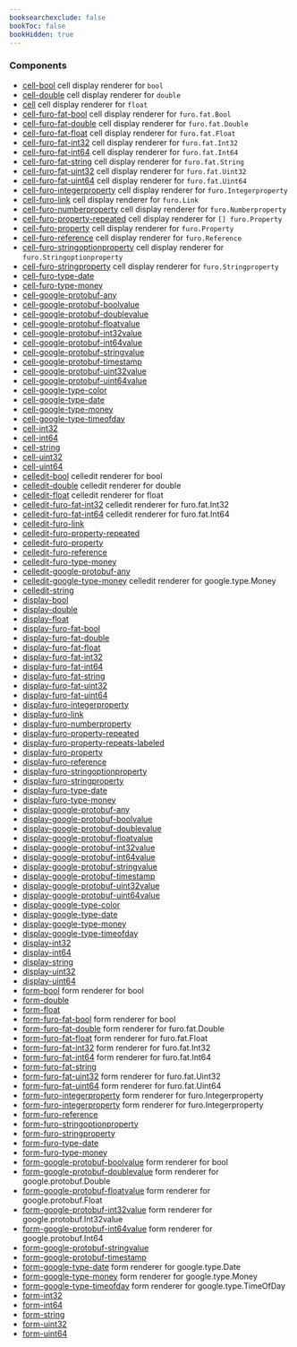 ```yaml
---
booksearchexclude: false
bookToc: false
bookHidden: true
---
```


### Components

- [cell-bool](cell-bool.md) cell display renderer for `bool`
- [cell-double](cell-double.md) cell display renderer for `double`
- [cell](cell.md) cell display renderer for `float`
- [cell-furo-fat-bool](cell-furo-fat-bool.md) cell display renderer for `furo.fat.Bool`
- [cell-furo-fat-double](cell-furo-fat-double.md) cell display renderer for `furo.fat.Double`
- [cell-furo-fat-float](cell-furo-fat-float.md) cell display renderer for `furo.fat.Float`
- [cell-furo-fat-int32](cell-furo-fat-int32.md) cell display renderer for `furo.fat.Int32`
- [cell-furo-fat-int64](cell-furo-fat-int64.md) cell display renderer for `furo.fat.Int64`
- [cell-furo-fat-string](cell-furo-fat-string.md) cell display renderer for `furo.fat.String`
- [cell-furo-fat-uint32](cell-furo-fat-uint32.md) cell display renderer for `furo.fat.Uint32`
- [cell-furo-fat-uint64](cell-furo-fat-uint64.md) cell display renderer for `furo.fat.Uint64`
- [cell-furo-integerproperty](cell-furo-integerproperty.md) cell display renderer for `furo.Integerproperty`
- [cell-furo-link](cell-furo-link.md) cell display renderer for `furo.Link`
- [cell-furo-numberproperty](cell-furo-numberproperty.md) cell display renderer for `furo.Numberproperty`
- [cell-furo-property-repeated](cell-furo-property-repeated.md) cell display renderer for `[] furo.Property`
- [cell-furo-property](cell-furo-property.md) cell display renderer for `furo.Property`
- [cell-furo-reference](cell-furo-reference.md) cell display renderer for `furo.Reference`
- [cell-furo-stringoptionproperty](cell-furo-stringoptionproperty.md) cell display renderer for `furo.Stringoptionproperty`
- [cell-furo-stringproperty](cell-furo-stringproperty.md) cell display renderer for `furo.Stringproperty`
- [cell-furo-type-date](cell-furo-type-date.md) 
- [cell-furo-type-money](cell-furo-type-money.md) 
- [cell-google-protobuf-any](cell-google-protobuf-any.md) 
- [cell-google-protobuf-boolvalue](cell-google-protobuf-boolvalue.md) 
- [cell-google-protobuf-doublevalue](cell-google-protobuf-doublevalue.md) 
- [cell-google-protobuf-floatvalue](cell-google-protobuf-floatvalue.md) 
- [cell-google-protobuf-int32value](cell-google-protobuf-int32value.md) 
- [cell-google-protobuf-int64value](cell-google-protobuf-int64value.md) 
- [cell-google-protobuf-stringvalue](cell-google-protobuf-stringvalue.md) 
- [cell-google-protobuf-timestamp](cell-google-protobuf-timestamp.md) 
- [cell-google-protobuf-uint32value](cell-google-protobuf-uint32value.md) 
- [cell-google-protobuf-uint64value](cell-google-protobuf-uint64value.md) 
- [cell-google-type-color](cell-google-type-color.md) 
- [cell-google-type-date](cell-google-type-date.md) 
- [cell-google-type-money](cell-google-type-money.md) 
- [cell-google-type-timeofday](cell-google-type-timeofday.md) 
- [cell-int32](cell-int32.md) 
- [cell-int64](cell-int64.md) 
- [cell-string](cell-string.md) 
- [cell-uint32](cell-uint32.md) 
- [cell-uint64](cell-uint64.md) 
- [celledit-bool](celledit-bool.md) celledit renderer for bool
- [celledit-double](celledit-double.md) celledit renderer for double
- [celledit-float](celledit-float.md) celledit renderer for float
- [celledit-furo-fat-int32](celledit-furo-fat-int32.md) celledit renderer for furo.fat.Int32
- [celledit-furo-fat-int64](celledit-furo-fat-int64.md) celledit renderer for furo.fat.Int64
- [celledit-furo-link](celledit-furo-link.md) 
- [celledit-furo-property-repeated](celledit-furo-property-repeated.md) 
- [celledit-furo-property](celledit-furo-property.md) 
- [celledit-furo-reference](celledit-furo-reference.md) 
- [celledit-furo-type-money](celledit-furo-type-money.md) 
- [celledit-google-protobuf-any](celledit-google-protobuf-any.md) 
- [celledit-google-type-money](celledit-google-type-money.md) celledit renderer for google.type.Money
- [celledit-string](celledit-string.md) 
- [display-bool](display-bool.md) 
- [display-double](display-double.md) 
- [display-float](display-float.md) 
- [display-furo-fat-bool](display-furo-fat-bool.md) 
- [display-furo-fat-double](display-furo-fat-double.md) 
- [display-furo-fat-float](display-furo-fat-float.md) 
- [display-furo-fat-int32](display-furo-fat-int32.md) 
- [display-furo-fat-int64](display-furo-fat-int64.md) 
- [display-furo-fat-string](display-furo-fat-string.md) 
- [display-furo-fat-uint32](display-furo-fat-uint32.md) 
- [display-furo-fat-uint64](display-furo-fat-uint64.md) 
- [display-furo-integerproperty](display-furo-integerproperty.md) 
- [display-furo-link](display-furo-link.md) 
- [display-furo-numberproperty](display-furo-numberproperty.md) 
- [display-furo-property-repeated](display-furo-property-repeated.md) 
- [display-furo-property-repeats-labeled](display-furo-property-repeats-labeled.md) 
- [display-furo-property](display-furo-property.md) 
- [display-furo-reference](display-furo-reference.md) 
- [display-furo-stringoptionproperty](display-furo-stringoptionproperty.md) 
- [display-furo-stringproperty](display-furo-stringproperty.md) 
- [display-furo-type-date](display-furo-type-date.md) 
- [display-furo-type-money](display-furo-type-money.md) 
- [display-google-protobuf-any](display-google-protobuf-any.md) 
- [display-google-protobuf-boolvalue](display-google-protobuf-boolvalue.md) 
- [display-google-protobuf-doublevalue](display-google-protobuf-doublevalue.md) 
- [display-google-protobuf-floatvalue](display-google-protobuf-floatvalue.md) 
- [display-google-protobuf-int32value](display-google-protobuf-int32value.md) 
- [display-google-protobuf-int64value](display-google-protobuf-int64value.md) 
- [display-google-protobuf-stringvalue](display-google-protobuf-stringvalue.md) 
- [display-google-protobuf-timestamp](display-google-protobuf-timestamp.md) 
- [display-google-protobuf-uint32value](display-google-protobuf-uint32value.md) 
- [display-google-protobuf-uint64value](display-google-protobuf-uint64value.md) 
- [display-google-type-color](display-google-type-color.md) 
- [display-google-type-date](display-google-type-date.md) 
- [display-google-type-money](display-google-type-money.md) 
- [display-google-type-timeofday](display-google-type-timeofday.md) 
- [display-int32](display-int32.md) 
- [display-int64](display-int64.md) 
- [display-string](display-string.md) 
- [display-uint32](display-uint32.md) 
- [display-uint64](display-uint64.md) 
- [form-bool](form-bool.md) form renderer for bool
- [form-double](form-double.md) 
- [form-float](form-float.md) 
- [form-furo-fat-bool](form-furo-fat-bool.md) form renderer for bool
- [form-furo-fat-double](form-furo-fat-double.md) form renderer for furo.fat.Double
- [form-furo-fat-float](form-furo-fat-float.md) form renderer for furo.fat.Float
- [form-furo-fat-int32](form-furo-fat-int32.md) form renderer for furo.fat.Int32
- [form-furo-fat-int64](form-furo-fat-int64.md) form renderer for furo.fat.Int64
- [form-furo-fat-string](form-furo-fat-string.md) 
- [form-furo-fat-uint32](form-furo-fat-uint32.md) form renderer for furo.fat.Uint32
- [form-furo-fat-uint64](form-furo-fat-uint64.md) form renderer for furo.fat.Uint64
- [form-furo-integerproperty](form-furo-integerproperty.md) form renderer for furo.Integerproperty
- [form-furo-integerproperty](form-furo-integerproperty.md) form renderer for furo.Integerproperty
- [form-furo-reference](form-furo-reference.md) 
- [form-furo-stringoptionproperty](form-furo-stringoptionproperty.md) 
- [form-furo-stringproperty](form-furo-stringproperty.md) 
- [form-furo-type-date](form-furo-type-date.md) 
- [form-furo-type-money](form-furo-type-money.md) 
- [form-google-protobuf-boolvalue](form-google-protobuf-boolvalue.md) form renderer for bool
- [form-google-protobuf-doublevalue](form-google-protobuf-doublevalue.md) form renderer for google.protobuf.Double
- [form-google-protobuf-floatvalue](form-google-protobuf-floatvalue.md) form renderer for google.protobuf.Float
- [form-google-protobuf-int32value](form-google-protobuf-int32value.md) form renderer for google.protobuf.Int32value
- [form-google-protobuf-int64value](form-google-protobuf-int64value.md) form renderer for google.protobuf.Int64
- [form-google-protobuf-stringvalue](form-google-protobuf-stringvalue.md) 
- [form-google-protobuf-timestamp](form-google-protobuf-timestamp.md) 
- [form-google-type-date](form-google-type-date.md) form renderer for google.type.Date
- [form-google-type-money](form-google-type-money.md) form renderer for google.type.Money
- [form-google-type-timeofday](form-google-type-timeofday.md) form renderer for google.type.TimeOfDay
- [form-int32](form-int32.md) 
- [form-int64](form-int64.md) 
- [form-string](form-string.md) 
- [form-uint32](form-uint32.md) 
- [form-uint64](form-uint64.md) 

